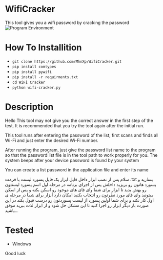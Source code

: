 # WifiCracker
This tool gives you a wifi password by cracking the password
![Program Environment](https://www.uplooder.net/img/image/69/fee9c90db2423a5bea116629effc8ce0/Screenshot-(11).png)

# How To Installition
* ` git clone https://github.com/MhnXp/WifiCracker.git `
* `pip install comtypes`
* `pip install pywifi`
* `pip install -r requirments.txt`
* `cd WiFi Cracker `
* `python wifi-cracker.py `

# Description
Hello
This tool may not give you the correct answer in the first step of the test. It is recommended that you try the tool again after the initial run.


This tool runs after entering the password of the list, first scans and finds all Wi-Fi and just enter the desired Wi-Fi number.


After running the program, just give the password list name to the program so that the password list file is in the tool path to work properly for you.
The system beeps after your device password is found by your system

You can create a list password in the application file and enter its name



سلام 
پس از نصب ابزار داخل فایل ابزار یک فایل پسورد لیست با فرمت .txt بسازید و پسورد هاتون رو بریزید داخلش پس از اجرای برنامه در مرحله اول اسم پسورد لیستتون رو بهش بدید تا ابزار برای شما وای فای های موجود رو اسکن بکنه و پس از اسکن میتونید وای فای مورد نظرتون رو انتخاب بکنید امکان دارد ابزار برای شما در مرحله ی اول کار نکند و برای شما اولین پسورد از لیست پسوردتون رو درست قبول بکند در این صورت بار دیگر ابزار رو اجرا کنید تا این مشکل حل شود و از ابزار لذت ببرید 
موفق باشید...


# Tested 
* Windows




Good luck





